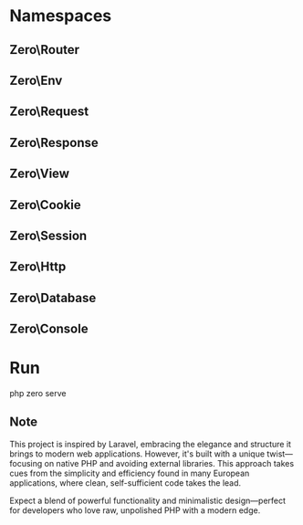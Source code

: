 # Namespaces

## Zero\Router

## Zero\Env

## Zero\Request

## Zero\Response

## Zero\View

## Zero\Cookie

## Zero\Session

## Zero\Http

## Zero\Database

## Zero\Console

# Run

php zero serve

## Note

This project is inspired by Laravel, embracing the elegance and structure it brings to modern web applications. However, it's built with a unique twist—focusing on native PHP and avoiding external libraries. This approach takes cues from the simplicity and efficiency found in many European applications, where clean, self-sufficient code takes the lead.

Expect a blend of powerful functionality and minimalistic design—perfect for developers who love raw, unpolished PHP with a modern edge.
